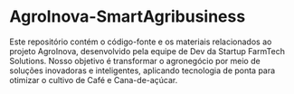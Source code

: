 # AgroInova-SmartAgribusiness
Este repositório contém o código-fonte e os materiais relacionados ao projeto AgroInova, desenvolvido pela equipe de Dev da Startup FarmTech Solutions. Nosso objetivo é transformar o agronegócio por meio de soluções inovadoras e inteligentes, aplicando tecnologia de ponta para otimizar o cultivo de Café e Cana-de-açúcar.
